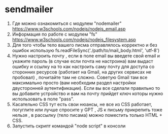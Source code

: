 # sendmailer

1) Где можно ознакомиться с модулем "nodemailer"  https://www.w3schools.com/nodejs/nodejs_email.asp
2) Информация по работе с модулем "fs" https://www.w3schools.com/nodejs/nodejs_filesystem.asp
3) Для того чтобы тело вашего писма отправлялось корректно и без ошибок использую fs.readFileSync('./path/to/mail_body.html', 'utf-8')
4) Нужно настроить почту , если в поле email вы введете свой email и укажите пароль (в случае если почта не настроина) вам выдаст ошибку и ссылку на то как настроить саму почту для доступа со сторонних ресурсов (работает на Gmail, на других сервисах не пробовал) , почитайте там не сложно. Советую Gmail там все максимально просто (вам необходим раздел настройки двусторонней аутентификации). Если вы все сделали правильно то вы добавите устройство и вам на почту прийдет ключ которы нужно использовать в поле "pass".
5) Касательно CSS тут есть свои нюансы, не все из CSS работает, погуглите или лучше спросите у GPT , JS к письму прикрепить тоже нельзя , в рассылку (тело писама) можно поместить только HTML + CSS.
6) Запустить скрипт командой "node script" в консоли
